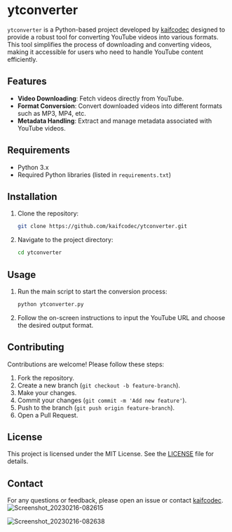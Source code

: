 # ytconverter

`ytconverter` is a Python-based project developed by [kaifcodec](https://github.com/kaifcodec) designed to provide a robust tool for converting YouTube videos into various formats. This tool simplifies the process of downloading and converting videos, making it accessible for users who need to handle YouTube content efficiently.

## Features

- **Video Downloading**: Fetch videos directly from YouTube.
- **Format Conversion**: Convert downloaded videos into different formats such as MP3, MP4, etc.
- **Metadata Handling**: Extract and manage metadata associated with YouTube videos.

## Requirements

- Python 3.x
- Required Python libraries (listed in `requirements.txt`)

## Installation

1. Clone the repository:
    ```bash
    git clone https://github.com/kaifcodec/ytconverter.git
    ```
2. Navigate to the project directory:
    ```bash
    cd ytconverter
    ```

## Usage

1. Run the main script to start the conversion process:
    ```bash
    python ytconverter.py
    ```
2. Follow the on-screen instructions to input the YouTube URL and choose the desired output format.

## Contributing

Contributions are welcome! Please follow these steps:

1. Fork the repository.
2. Create a new branch (`git checkout -b feature-branch`).
3. Make your changes.
4. Commit your changes (`git commit -m 'Add new feature'`).
5. Push to the branch (`git push origin feature-branch`).
6. Open a Pull Request.

## License

This project is licensed under the MIT License. See the [LICENSE](LICENSE) file for details.

## Contact

For any questions or feedback, please open an issue or contact [kaifcodec](https://github.com/kaifcodec).
![Screenshot_20230216-082615](https://user-images.githubusercontent.com/98528577/219256583-944c3679-1221-4941-b486-51216b979dae.png)

![Screenshot_20230216-082638](https://user-images.githubusercontent.com/98528577/219256609-a9e7b63a-7c4e-4f73-b482-6dbf565d0569.png)
